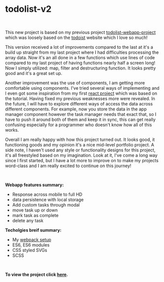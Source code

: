 # todolist-v2

<br />

This new project is based on my previous project [todolist-webapp-project](https://w3althambition.github.io/todolist-webapp-project/) which was loosely based on the [todoist](https://todoist.com) website which I love so much!

This version received a lot of improvements compared to the last at it's a build up straight from my last project where I had difficulties processing the array data. Now it's an all done in a few functions which use lines of code compared to my last project of having functions nearly half a screen long! Now I simply utilized: map, filter and destructuring function. It looks pretty good and it's a great set up.

Another improvement was the use of components, I am getting more comfortable using components. I've tried several ways of implementing and I even got some inspiration from my first [react project](https://github.com/w3althambition/react-todo-app) which was based on the tutorial. Having fixed my previous weaknesses more were revealed. In the future, I will have to explore different ways of access the data across different components. For example, now you store the data in the app manager component however the task manager needs that exact that, so I have to push it around both of them and keep it in sync, this can get really confusing especially for a programmer who doesn't know how all of this works.

Overall I am really happy with how this project turned out. It looks good, it functioning goods and my opinion it's a nice mid-level portfolio project. A side note, I haven't used any style or functionality designs for this project, it's all freestyled based on my imagination. Look at it, I've come a long way since I first started, but I have a lot more to improve on to make my projects word-class and I am really excited to continue on this journey!

<br />

**Webapp features summary:**
* Response across mobile to full HD
* data persistence with local storage
* Add custom tasks through modal
* move task up or down
* mark task as complete
* delete any task

**Techolgies breif summary:** 
* My [webpack setup](https://github.com/w3althambition/webpack-framework)
* ES6, ES6 modules
* CSS styled SVGs
* SCSS

<br />

**To view the project click [here](https://w3althambition.github.io/todolist-v2/dist/index.html).**
